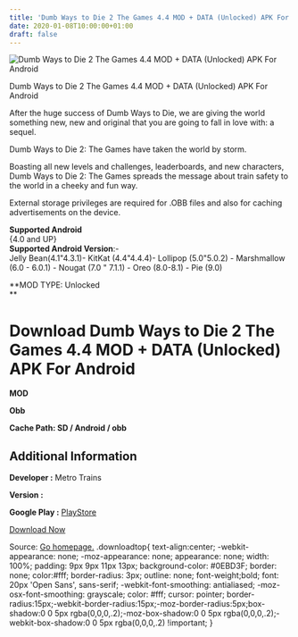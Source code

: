 ```yaml
---
title: 'Dumb Ways to Die 2 The Games 4.4 MOD + DATA (Unlocked) APK For Android'
date: 2020-01-08T10:00:00+01:00
draft: false
---
```


![Dumb Ways to Die 2 The Games 4.4 MOD + DATA (Unlocked) APK For Android](https://i0.wp.com/apkhome.net/wp-content/uploads/2020/01/Dumb-Ways-to-Die-2-The-Games-4.4-MOD-DATA-Unlocked.png "Dumb Ways to Die 2 The Games 4.4 MOD + DATA (Unlocked) APK For Android")

  

Dumb Ways to Die 2 The Games 4.4 MOD + DATA (Unlocked) APK For Android

After the huge success of Dumb Ways to Die, we are giving the world something new, new and original that you are going to fall in love with: a sequel.

Dumb Ways to Die 2: The Games have taken the world by storm.

Boasting all new levels and challenges, leaderboards, and new characters, Dumb Ways to Die 2: The Games spreads the message about train safety to the world in a cheeky and fun way.

External storage privileges are required for .OBB files and also for caching advertisements on the device.

**Supported Android**  
{4.0 and UP}  
**Supported Android Version**:-  
Jelly Bean(4.1"4.3.1)- KitKat (4.4"4.4.4)- Lollipop (5.0"5.0.2) - Marshmallow (6.0 - 6.0.1) - Nougat (7.0 " 7.1.1) - Oreo (8.0-8.1) - Pie (9.0)

**MOD TYPE: Unlocked  
**

Download Dumb Ways to Die 2 The Games 4.4 MOD + DATA (Unlocked) APK For Android
===============================================================================

**MOD**

**Obb**

**Cache Path: SD / Android / obb**

Additional Information
----------------------

**Developer :** Metro Trains

**Version :**

**Google Play :** [PlayStore](https://play.google.com/store/apps/details?id=air.au.com.metro.DumbWaysToDie2)

  

[Download Now](https://store4app.co/post/dumb-ways-to-die-2-the-games-4-4-mod-data-unlocked-apk-for-android_1578470537)

  
Source: [Go homepage.](https://store4app.co/post/dumb-ways-to-die-2-the-games-4-4-mod-data-unlocked-apk-for-android_1578470537) .downloadtop{ text-align:center; -webkit-appearance: none; -moz-appearance: none; appearance: none; width: 100%; padding: 9px 9px 11px 13px; background-color: #0EBD3F; border: none; color:#fff; border-radius: 3px; outline: none; font-weight;bold; font: 20px 'Open Sans', sans-serif; -webkit-font-smoothing: antialiased; -moz-osx-font-smoothing: grayscale; color: #fff; cursor: pointer; border-radius:15px;-webkit-border-radius:15px;-moz-border-radius:5px;box-shadow:0 0 5px rgba(0,0,0,.2);-moz-box-shadow:0 0 5px rgba(0,0,0,.2);-webkit-box-shadow:0 0 5px rgba(0,0,0,.2) !important; }